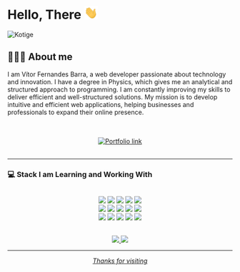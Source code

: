 <h1>Hello, There <img src="https://raw.githubusercontent.com/ABSphreak/ABSphreak/master/gifs/Hi.gif" width="30px"></h1>
<p align="left"> <img src="https://komarev.com/ghpvc/?username=Kotige" alt="Kotige" /> </p>

## 👨🏻‍💻 About me

I am Vítor Fernandes Barra, a web developer passionate about technology and innovation. I have a degree in Physics, which gives me an analytical and structured approach to programming. I am constantly improving my skills to deliver efficient and well-structured solutions. My mission is to develop intuitive and efficient web applications, helping businesses and professionals to expand their online presence.

<br>
<br>
<div align="center">
<a href="https://kotige.github.io/">
<img alt="Portfolio link" src="https://img.shields.io/badge/Portfolio-255E63?style=for-the-badge&logo=About.me&logoColor=white" />
</a>
</div>
<br>

---

### 💻 Stack I am Learning and Working With
<br>

<div align="center">

<img src="https://img.shields.io/badge/HTML5-E34F26?style=for-the-badge&logo=html5&logoColor=white" height="25">
<img src="https://img.shields.io/badge/CSS-239120?&style=for-the-badge&logo=css3&logoColor=white" height="25">
<img src="https://img.shields.io/badge/Sass-CC6699?style=for-the-badge&logo=sass&logoColor=white" height="25">
<img src="https://img.shields.io/badge/JavaScript-F7DF1E?style=for-the-badge&logo=javascript&logoColor=black" height="25">
<img src="https://img.shields.io/badge/TypeScript-007ACC?style=for-the-badge&logo=typescript&logoColor=white" height="25">



<br>
<img src="https://img.shields.io/badge/Git-F05032?style=for-the-badge&logo=git&logoColor=white" height="25">
<img src="https://img.shields.io/badge/React-20232A?style=for-the-badge&logo=react&logoColor=61DAFB" height="25"/>
<img src="https://img.shields.io/badge/Node%20js-339933?style=for-the-badge&logo=nodedotjs&logoColor=white" height="25"/>
<img src="https://img.shields.io/badge/MySQL-005C84?style=for-the-badge&logo=mysql&logoColor=white" height="25">
<img src="https://img.shields.io/badge/PostgreSQL-316192?style=for-the-badge&logo=postgresql&logoColor=white" height="25">


<br>
<img src="https://img.shields.io/badge/Wordpress-21759B?style=for-the-badge&logo=wordpress&logoColor=white" height="25">
<img src="https://img.shields.io/badge/Canva-%2300C4CC.svg?&style=for-the-badge&logo=Canva&logoColor=white" height="25"/>
<img src="https://img.shields.io/badge/latex-008080.svg?&style=for-the-badge&logo=latex&logoColor=white" height="25"/>
<img src="https://img.shields.io/badge/Figma-F24E1E?style=for-the-badge&logo=figma&logoColor=white" height="25"/>
<img src="https://img.shields.io/badge/VSCode-0078D4?style=for-the-badge&logo=visual%20studio%20code&logoColor=white" height="25"/>
</div>
<br>


<p align="center">


 
  <a href="https://github.com/Kotige">
  <img height="150em" src="https://github-readme-stats.vercel.app/api?username=Kotige&show_icons=true&theme=vision-friendly-dark&include_all_commits=true&count_private=true"/>
  <img height="150em" src="https://github-readme-stats.vercel.app/api/top-langs/?username=Kotige&layout=compact&langs_count=6&theme=vision-friendly-dark"/> 
   </p>

 ---
 
 <div align="center" > 
  <i>Thanks for visiting</i>
  </div>
